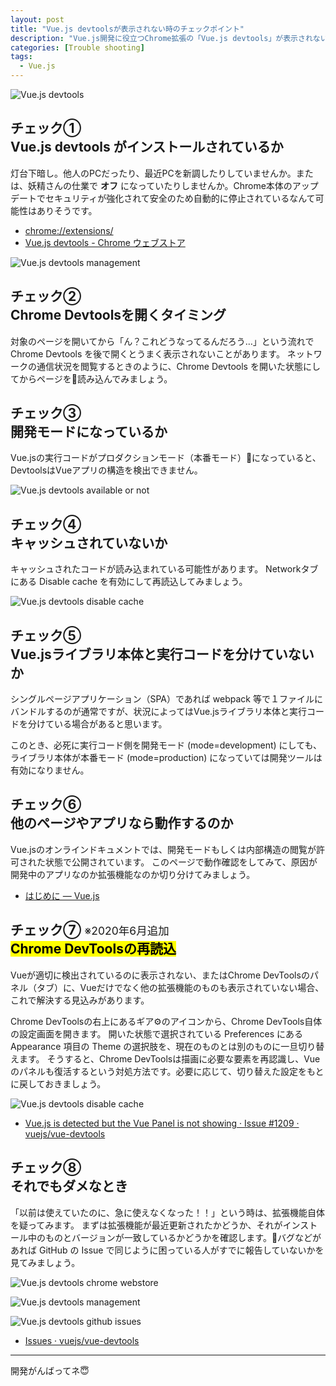 ```yaml
---
layout: post
title: "Vue.js devtoolsが表示されない時のチェックポイント"
description: "Vue.js開発に役立つChrome拡張の「Vue.js devtools」が表示されない時のチェックポイント"
categories: [Trouble shooting]
tags:
  - Vue.js
---
```


![Vue.js devtools](/postimg/2018/08/20-a.png)


## チェック① <br> Vue.js devtools がインストールされているか

灯台下暗し。他人のPCだったり、最近PCを新調したりしていませんか。または、妖精さんの仕業で __オフ__ になっていたりしませんか。Chrome本体のアップデートでセキュリティが強化されて安全のため自動的に停止されているなんて可能性はありそうです。

- [chrome://extensions/](chrome://extensions/)
- [Vue.js devtools - Chrome ウェブストア](https://chrome.google.com/webstore/detail/vuejs-devtools/nhdogjmejiglipccpnnnanhbledajbpd)

![Vue.js devtools management](/postimg/2018/08/20-e.png)


## チェック② <br> Chrome Devtoolsを開くタイミング

対象のページを開いてから「ん？これどうなってるんだろう…」という流れで Chrome Devtools を後で開くとうまく表示されないことがあります。
ネットワークの通信状況を閲覧するときのように、Chrome Devtools を開いた状態にしてからページを読み込んでみましょう。


## チェック③ <br> 開発モードになっているか

Vue.jsの実行コードがプロダクションモード（本番モード）になっていると、DevtoolsはVueアプリの構造を検出できません。

![Vue.js devtools available or not](/postimg/2018/08/20-b.png)


## チェック④ <br> キャッシュされていないか

キャッシュされたコードが読み込まれている可能性があります。
Networkタブにある Disable cache を有効にして再読込してみましょう。

![Vue.js devtools disable cache](/postimg/2018/08/20-c.png)


## チェック⑤ <br> Vue.jsライブラリ本体と実行コードを分けていないか

シングルページアプリケーション（SPA）であれば webpack 等で１ファイルにバンドルするのが通常ですが、状況によってはVue.jsライブラリ本体と実行コードを分けている場合があると思います。

このとき、必死に実行コード側を開発モード (mode=development) にしても、ライブラリ本体が本番モード (mode=production) になっていては開発ツールは有効になりません。


## チェック⑥ <br> 他のページやアプリなら動作するのか

Vue.jsのオンラインドキュメントでは、開発モードもしくは内部構造の閲覧が許可された状態で公開されています。
このページで動作確認をしてみて、原因が開発中のアプリなのか拡張機能なのか切り分けてみましょう。

- [はじめに — Vue.js](https://jp.vuejs.org/v2/guide/)


## チェック⑦ <small style="font-weight:normal;">※2020年6月追加</small> <br> <mark>Chrome DevToolsの再読込</mark>

Vueが適切に検出されているのに表示されない、またはChrome DevToolsのパネル（タブ）に、Vueだけでなく他の拡張機能のものも表示されていない場合、これで解決する見込みがあります。

Chrome DevToolsの右上にあるギア⚙のアイコンから、Chrome DevTools自体の設定画面を開きます。
開いた状態で選択されている Preferences にある Appearance 項目の Theme の選択肢を、現在のものとは別のものに一旦切り替えます。
そうすると、Chrome DevToolsは描画に必要な要素を再認識し、Vueのパネルも復活するという対処方法です。必要に応じて、切り替えた設定をもとに戻しておきましょう。

![Vue.js devtools disable cache](/postimg/2018/08/20-g.png)

- [Vue.js is detected but the Vue Panel is not showing · Issue #1209 · vuejs/vue-devtools](https://github.com/vuejs/vue-devtools/issues/1209)


## チェック⑧ <br> それでもダメなとき

「以前は使えていたのに、急に使えなくなった！！」という時は、拡張機能自体を疑ってみます。
まずは拡張機能が最近更新されたかどうか、それがインストール中のものとバージョンが一致しているかどうかを確認します。バグなどがあれば GitHub の Issue で同じように困っている人がすでに報告していないかを見てみましょう。

![Vue.js devtools chrome webstore](/postimg/2018/08/20-d.png)

![Vue.js devtools management](/postimg/2018/08/20-e.png)

![Vue.js devtools github issues](/postimg/2018/08/20-f.png)

- [Issues · vuejs/vue-devtools](https://github.com/vuejs/vue-devtools/issues)

---

開発がんばってネ😇
